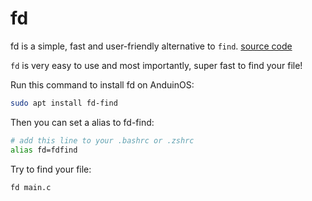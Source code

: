 # fd

fd is a simple, fast and user-friendly alternative to `find`. [source code](https://github.com/sharkdp/fd)

`fd` is very easy to use and most importantly, super fast to find your file!

Run this command to install fd on AnduinOS:

```bash
sudo apt install fd-find
```

Then you can set a alias to fd-find:

```bash
# add this line to your .bashrc or .zshrc
alias fd=fdfind
```

Try to find your file:

```bash
fd main.c
```

